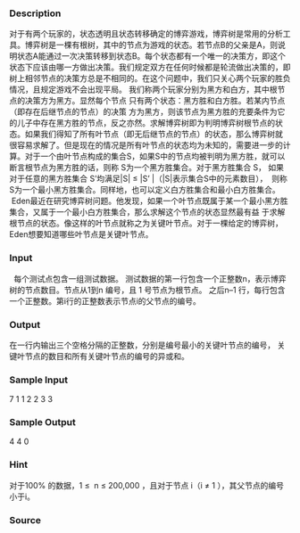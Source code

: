 
### Description

对于有两个玩家的，状态透明且状态转移确定的博弈游戏，博弈树是常用的分析工具。博弈树是一棵有根树，其中的节点为游戏的状态。若节点B的父亲是A，则说明状态A能通过一次决策转移到状态B。每个状态都有一个唯一的决策方，即这个状态下应该由哪一方做出决策。我们规定双方在任何时候都是轮流做出决策的，即树上相邻节点的决策方总是不相同的。在这个问题中，我们只关心两个玩家的胜负情况，且规定游戏不会出现平局。 我们称两个玩家分别为黑方和白方，其中根节点的决策方为黑方。显然每个节点 只有两个状态：黑方胜和白方胜。若某内节点（即存在后继节点的节点）的决策 方为黑方，则该节点为黑方胜的充要条件为它的儿子中存在黑方胜的节点，反之亦然。求解博弈树即为判明博弈树根节点的状态。如果我们得知了所有叶节点（即无后继节点的节点）的状态，那么博弈树就 很容易求解了。但是现在的情况是所有叶节点的状态均为未知的，需要进一步的计算。对于一个由叶节点构成的集合S，如果S中的节点均被判明为黑方胜，就可以断言根节点为黑方胜的话，则称 S为一个黑方胜集合。对于黑方胜集合 S，
如果对于任意的黑方胜集合 S’均满足|S| ≤ |S’ |（|S|表示集合S中的元素数目），
 则称S为一个最小黑方胜集合。同样地，也可以定义白方胜集合和最小白方胜集合。 
 Eden最近在研究博弈树问题。他发现，如果一个叶节点既属于某一个最小黑方胜集合，又属于一个最小白方胜集合，那么求解这个节点的状态显然最有益 于求解根节点的状态。像这样的叶节点就称之为关键叶节点。对于一棵给定的博弈树，Eden想要知道哪些叶节点是关键叶节点。 

### Input
 
每个测试点包含一组测试数据。 
测试数据的第一行包含一个正整数n，表示博弈树的节点数目。节点从1到n 编号，且 1 号节点为根节点。 
之后n–1 行，每行包含一个正整数。第i行的正整数表示节点i的父节点的编号。 

### Output
在一行内输出三个空格分隔的正整数，分别是编号最小的关键叶节点的编号，
关键叶节点的数目和所有关键叶节点的编号的异或和。 

### Sample Input
7 
1 
1 
2 
2 
3 
3 



### Sample Output
 
4 4 0
### Hint
对于100% 的数据，1 ≤  n ≤ 200,000 ，且对于节点 i（i ≠ 1 ），其父节点的编号小于i。 
 
### Source
